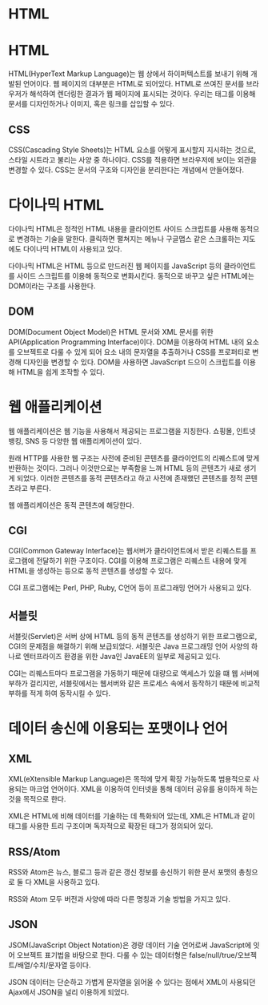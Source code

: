 # HTML

# HTML

HTML(HyperText Markup Language)는 웹 상에서 하이퍼텍스트를 보내기 위해 개발된 언어이다. 웹 페이지의 대부분은 HTML로 되어있다. HTML로 쓰여진 문서를 브라우저가 해석하여 렌더링한 결과가 웹 페이지에 표시되는 것이다. 우리는 태그를 이용해 문서를 디자인하거나 이미지, 혹은 링크를 삽입할 수 있다.



## CSS

CSS(Cascading Style Sheets)는 HTML 요소를 어떻게 표시할지 지시하는 것으로, 스타일 시트라고 불리는 사양 중 하나이다. CSS를 적용하면 브라우저에 보이는 외관을 변경할 수 있다. CSS는 문서의 구조와 디자인을 분리한다는 개념에서 만들어졌다.



# 다이나믹 HTML

다이나믹 HTML은 정적인 HTML 내용을 클라이언트 사이드 스크립트를 사용해 동적으로 변경하는 기술을 말한다. 클릭하면 펼쳐지는 메뉴나 구글맵스 같은 스크롤하는 지도에도 다이나믹 HTML이 사용되고 있다.

다이나믹 HTML은 HTML 등으로 만드러진 웹 페이지를 JavaScript 등의 클라이언트를 사이드 스크립트를 이용해 동적으로 변화시킨다. 동적으로 바꾸고 싶은 HTML에는 DOM이라는 구조를 사용한다.



## DOM

DOM(Document Object Model)은 HTML 문서와 XML 문서를 위한 API(Application Programming Interface)이다. DOM을 이용하여 HTML 내의 요소를 오브젝트로 다룰 수 있게 되어 요소 내의 문자열을 추출하거나 CSS를 프로퍼티로 변경해 디자인을 변경할 수 있다. DOM을 사용하면 JavaScript 드으이 스크립트를 이용해 HTML을 쉽게 조작할 수 있다.



# 웹 애플리케이션

웹 애플리케이션은 웹 기능을 사용해서 제공되는 프로그램을 지칭한다. 쇼핑몰, 인트넷 뱅킹, SNS 등 다양한 웹 애플리케이션이 있다. 

원래 HTTP를 사용한 웹 구조는 사전에 준비된 콘텐츠를 클라이언트의 리퀘스트에 맞게 반환하는 것이다. 그러나 이것만으로는 부족함을 느껴 HTML 등의 콘텐츠가 새로 생기게 되었다. 이러한 콘텐츠를 동적 콘텐츠라고 하고 사전에 존재했던 콘텐츠를 정적 콘텐츠라고 부른다. 

웹 애플리케이션은 동적 콘텐츠에 해당한다. 



## CGI

CGI(Common Gateway Interface)는 웹서버가 클라이언트에서 받은 리퀘스트를 프로그램에 전달하기 위한 구조이다. CGI를 이용해 프로그램은 리퀘스트 내용에 맞게 HTML을 생성하는 등으로 동적 콘텐츠를 생성할 수 있다.

CGI 프로그램에는 Perl, PHP, Ruby, C언어 등이 프로그래밍 언어가 사용되고 있다.



## 서블릿

서블릿(Servlet)은 서버 상에 HTML 등의 동적 콘텐츠를 생성하기 위한 프로그램으로, CGI의 문제점을 해결하기 위해 보급되었다. 서블릿은 Java 프로그래밍 언어 사양의 하나로 엔터프라이즈 환경을 위한 Java인 JavaEE의 일부로 제공되고 있다. 

CGI는 리퀘스트마다 프로그램을 가동하기 때문에 대량으로 액세스가 있을 떄 웹 서버에 부하가 걸리지만, 서블릿에서는 웹서버와 같은 프로세스 속에서 동작하기 때문에 비교적 부하를 적게 하여 동작시킬 수 있다. 



# 데이터 송신에 이용되는 포맷이나 언어

## XML

XML(eXtensible Markup Language)은 목적에 맞게 확장 가능하도록 범용적으로 사용되는 마크업 언어이다. XML을 이용하여 인터넷을 통해 데이터 공유를 용이하게 하는 것을 목적으로 한다.

XML은 HTML에 비해 데이터를 기술하는 데 특화되어 있는데, XML은 HTML과 같이 태그를 사용한 트리 구조이며 독자적으로 확장된 태그가 정의되어 있다. 



## RSS/Atom

RSS와 Atom은 뉴스, 블로그 등과 같은 갱신 정보를 송신하기 위한 문서 포맷의 총칭으로 둘 다 XML을 사용하고 있다. 

RSS와 Atom 모두 버전과 사양에 따라 다른 명칭과 기술 방법을 가지고 있다.



## JSON

JSOM(JavaScript Object Notation)은 경량 데이터 기술 언어로써 JavaScript에 잇어 오브젝트 표기법을 바탕으로 한다. 다룰 수 있는 데이터형은 false/null/true/오브젝트/배열/수치/문자열 등이다.

JSON 데이터는 단순하고 가볍게 문자열을 읽어올 수 있다는 점에서 XML이 사용되던 Ajax에서 JSON을 널리 이용하게 되었다.